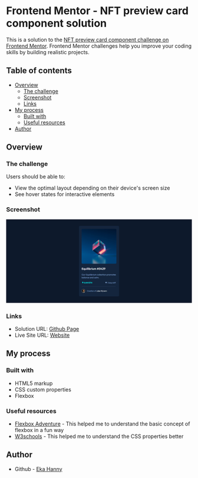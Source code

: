# Frontend Mentor - NFT preview card component solution

This is a solution to the [NFT preview card component challenge on Frontend Mentor](https://www.frontendmentor.io/challenges/nft-preview-card-component-SbdUL_w0U). Frontend Mentor challenges help you improve your coding skills by building realistic projects. 

## Table of contents

- [Overview](#overview)
  - [The challenge](#the-challenge)
  - [Screenshot](#screenshot)
  - [Links](#links)
- [My process](#my-process)
  - [Built with](#built-with)
  - [Useful resources](#useful-resources)
- [Author](#author)


## Overview

### The challenge

Users should be able to:

- View the optimal layout depending on their device's screen size
- See hover states for interactive elements

### Screenshot

![](/Screenshot.png)

### Links

- Solution URL: [Github Page](https://github.com/ekahanny/nft-preview-card-component-main)
- Live Site URL: [Website](https://frontend-mentor-nft-prev-card.netlify.app/)

## My process

### Built with

- HTML5 markup
- CSS custom properties
- Flexbox


### Useful resources

- [Flexbox Adventure](https://codingfantasy.com/games/flexboxadventure) - This helped me to understand the basic concept of flexbox in a fun way
- [W3schools](https://www.w3schools.com/css/css_syntax.asp) - This helped me to understand the CSS properties better


## Author

- Github - [Eka Hanny](https://www.your-site.com)
